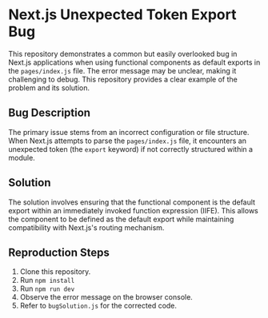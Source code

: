 # Next.js Unexpected Token Export Bug

This repository demonstrates a common but easily overlooked bug in Next.js applications when using functional components as default exports in the `pages/index.js` file. The error message may be unclear, making it challenging to debug.  This repository provides a clear example of the problem and its solution.

## Bug Description

The primary issue stems from an incorrect configuration or file structure. When Next.js attempts to parse the `pages/index.js` file, it encounters an unexpected token (the `export` keyword) if not correctly structured within a module.

## Solution

The solution involves ensuring that the functional component is the default export within an immediately invoked function expression (IIFE).  This allows the component to be defined as the default export while maintaining compatibility with Next.js's routing mechanism.

## Reproduction Steps

1. Clone this repository.
2. Run `npm install`
3. Run `npm run dev`
4. Observe the error message on the browser console.
5. Refer to `bugSolution.js` for the corrected code.
